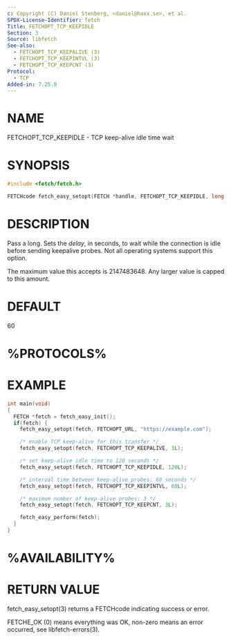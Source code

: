 ```yaml
---
c: Copyright (C) Daniel Stenberg, <daniel@haxx.se>, et al.
SPDX-License-Identifier: fetch
Title: FETCHOPT_TCP_KEEPIDLE
Section: 3
Source: libfetch
See-also:
  - FETCHOPT_TCP_KEEPALIVE (3)
  - FETCHOPT_TCP_KEEPINTVL (3)
  - FETCHOPT_TCP_KEEPCNT (3)
Protocol:
  - TCP
Added-in: 7.25.0
---
```


# NAME

FETCHOPT_TCP_KEEPIDLE - TCP keep-alive idle time wait

# SYNOPSIS

~~~c
#include <fetch/fetch.h>

FETCHcode fetch_easy_setopt(FETCH *handle, FETCHOPT_TCP_KEEPIDLE, long delay);
~~~

# DESCRIPTION

Pass a long. Sets the *delay*, in seconds, to wait while the connection is
idle before sending keepalive probes. Not all operating systems support this
option.

The maximum value this accepts is 2147483648. Any larger value is capped to
this amount.

# DEFAULT

60

# %PROTOCOLS%

# EXAMPLE

~~~c
int main(void)
{
  FETCH *fetch = fetch_easy_init();
  if(fetch) {
    fetch_easy_setopt(fetch, FETCHOPT_URL, "https://example.com");

    /* enable TCP keep-alive for this transfer */
    fetch_easy_setopt(fetch, FETCHOPT_TCP_KEEPALIVE, 1L);

    /* set keep-alive idle time to 120 seconds */
    fetch_easy_setopt(fetch, FETCHOPT_TCP_KEEPIDLE, 120L);

    /* interval time between keep-alive probes: 60 seconds */
    fetch_easy_setopt(fetch, FETCHOPT_TCP_KEEPINTVL, 60L);

    /* maximum number of keep-alive probes: 3 */
    fetch_easy_setopt(fetch, FETCHOPT_TCP_KEEPCNT, 3L);

    fetch_easy_perform(fetch);
  }
}
~~~

# %AVAILABILITY%

# RETURN VALUE

fetch_easy_setopt(3) returns a FETCHcode indicating success or error.

FETCHE_OK (0) means everything was OK, non-zero means an error occurred, see
libfetch-errors(3).

